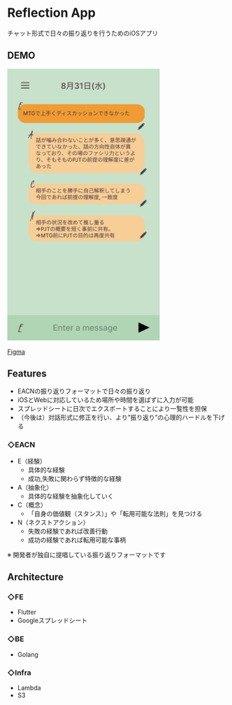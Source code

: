 # Reflection App
チャット形式で日々の振り返りを行うためのiOSアプリ

## DEMO
<img src="ui.png" width="350px">

[Figma](https://www.figma.com/file/Hoqn0h6B3zDAGtcRuOfQGm/YWTReview?node-id=0%3A1)

## Features
* EACNの振り返りフォーマットで日々の振り返り
* iOSとWebに対応しているため場所や時間を選ばずに入力が可能
* スプレッドシートに日次でエクスポートすることにより一覧性を担保
* （今後は）対話形式に修正を行い、より”振り返り”の心理的ハードルを下げる

### ◇EACN
* E（経験）
    * 具体的な経験
    * 成功,失敗に関わらず特徴的な経験
* A（抽象化）
    * 具体的な経験を抽象化していく
* C（概念）
    * 「自身の価値観（スタンス）」や「転用可能な法則」を見つける
* N（ネクストアクション）
    * 失敗の経験であれば改善行動
    * 成功の経験であれば転用可能な事柄

※ 開発者が独自に提唱している振り返りフォーマットです

## Architecture
### ◇FE
* Flutter
* Googleスプレッドシート
### ◇BE
* Golang
### ◇Infra
* Lambda
* S3
